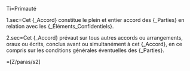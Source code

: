 Ti=Primauté

1.sec=Cet {_Accord} constitue le plein et entier accord des {_Parties} en relation avec les {_Éléments_Confidentiels}.

2.sec=Cet {_Accord} prévaut sur tous autres accords ou arrangements, oraux ou écrits, conclus avant ou simultanément à cet {_Accord}, en ce compris sur les conditions générales éventuelles des {_Parties}.

=[Z/paras/s2]
